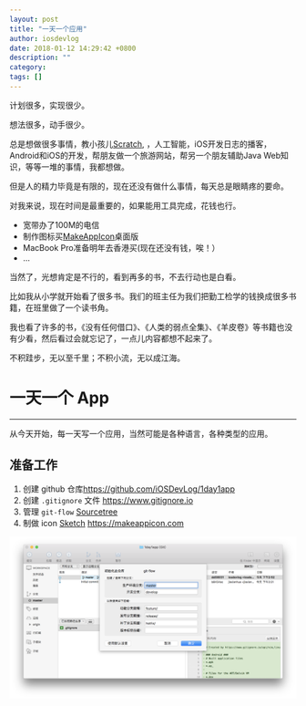 ```yaml
---
layout: post
title: "一天一个应用"
author: iosdevlog
date: 2018-01-12 14:29:42 +0800
description: ""
category: 
tags: []
---
```


计划很多，实现很少。

想法很多，动手很少。

总是想做很多事情，教小孩儿[Scratch](https://scratch.mit.edu), ，人工智能，iOS开发日志的播客，Android和iOS的开发，帮朋友做一个旅游网站，帮另一个朋友辅助Java Web知识，等等一堆的事情，我都想做。

但是人的精力毕竟是有限的，现在还没有做什么事情，每天总是眼睛疼的要命。

对我来说，现在时间是最重要的，如果能用工具完成，花钱也行。

* 宽带办了100M的电信
* 制作图标买[MakeAppIcon](https://makeappicon.com)桌面版
* MacBook Pro准备明年去香港买(现在还没有钱，唉！）
* ...

当然了，光想肯定是不行的，看到再多的书，不去行动也是白看。

比如我从小学就开始看了很多书。我们的班主任为我们把勤工检学的钱换成很多书籍，在班里做了一个读书角。

我也看了许多的书，《没有任何借口》、《人类的弱点全集》、《羊皮卷》等书籍也没有少看，然后看过会就忘记了，一点儿内容都想不起来了。

不积跬步，无以至千里；不积小流，无以成江海。

# 一天一个 App
---

从今天开始，每一天写一个应用，当然可能是各种语言，各种类型的应用。

## 准备工作

1. 创建 github 仓库<https://github.com/iOSDevLog/1day1app>
1. 创建 `.gitignore` 文件 <https://www.gitignore.io>
1. 管理 `git-flow` [Sourcetree](https://www.sourcetreeapp.com)
1. 制做 icon [Sketch](https://sketchapp.com) <https://makeappicon.com>

![git-flow](/assets/images/1day1app/git-flow.png)

